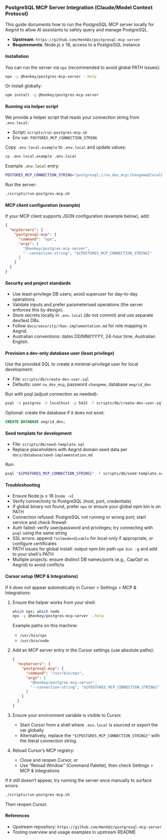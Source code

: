 ### PostgreSQL MCP Server Integration (Claude/Model Context Protocol)

This guide documents how to run the PostgreSQL MCP server locally for Aegrid to allow AI assistants to safely query and manage PostgreSQL.

- **Upstream**: `https://github.com/HenkDz/postgresql-mcp-server`
- **Requirements**: Node.js ≥ 18, access to a PostgreSQL instance

#### Installation

You can run the server via `npx` (recommended to avoid global PATH issues):

```bash
npx -y @henkey/postgres-mcp-server --help
```

Or install globally:

```bash
npm install -g @henkey/postgres-mcp-server
```

#### Running via helper script

We provide a helper script that reads your connection string from `.env.local`:

- Script: `scripts/run-postgres-mcp.sh`
- Env var: `POSTGRES_MCP_CONNECTION_STRING`

Copy `.env.local.example` to `.env.local` and update values:

```bash
cp .env.local.example .env.local
```

Example `.env.local` entry:

```bash
POSTGRES_MCP_CONNECTION_STRING="postgresql://cw_dev_mcp:changeme@localhost:5432/aegrid_dev"
```

Run the server:

```bash
./scripts/run-postgres-mcp.sh
```

#### MCP client configuration (example)

If your MCP client supports JSON configuration (example below), add:

```json
{
  "mcpServers": {
    "postgresql-mcp": {
      "command": "npx",
      "args": [
        "@henkey/postgres-mcp-server",
        "--connection-string", "${POSTGRES_MCP_CONNECTION_STRING}"
      ]
    }
  }
}
```

#### Security and project standards

- Use least-privilege DB users; avoid superuser for day-to-day operations.
- Validate inputs and prefer parameterised operations (the server enforces this by design).
- Store secrets locally in `.env.local` (do not commit) and use separate dev/test DBs.
- Follow `docs/security/rbac-implementation.md` for role mapping in Aegrid.
- Australian conventions: dates DD/MM/YYYY, 24-hour time, Australian English.

#### Provision a dev-only database user (least privilege)

Use the provided SQL to create a minimal-privilege user for local development:

- File: `scripts/db/create-dev-user.sql`
- Defaults: user `cw_dev_mcp`, password `changeme`, database `aegrid_dev`

Run with psql (adjust connection as needed):

```bash
psql -U postgres -h localhost -p 5432 -f scripts/db/create-dev-user.sql
```

Optional: create the database if it does not exist:

```sql
CREATE DATABASE aegrid_dev;
```

#### Seed template for development

- File: `scripts/db/seed-template.sql`
- Replace placeholders with Aegrid domain seed data per `docs/database/seed-implementation.md`

Run:

```bash
psql "${POSTGRES_MCP_CONNECTION_STRING}" -f scripts/db/seed-template.sql
```

#### Troubleshooting

- Ensure Node.js ≥ 18 (`node -v`)
- Verify connectivity to PostgreSQL (host, port, credentials)
- If global binary not found, prefer `npx` or ensure your global npm bin is on PATH
- Connection refused: PostgreSQL not running or wrong port; start service and check firewall
- Auth failed: verify user/password and privileges; try connecting with `psql` using the same string
- SSL errors: append `?sslmode=disable` for local-only if appropriate, or configure certificates
- PATH issues for global install: output npm bin path `npm bin -g` and add to your shell's PATH
- Multiple projects: ensure distinct DB names/ports (e.g., CapOpt vs Aegrid) to avoid conflicts

#### Cursor setup (MCP & Integrations)

If it does not appear automatically in Cursor > Settings > MCP & Integrations:

1) Ensure the helper works from your shell:
   ```bash
   which npx; which node
   npx -y @henkey/postgres-mcp-server --help
   ```
   Example paths on this machine:
   - `/usr/bin/npx`
   - `/usr/bin/node`

2) Add an MCP server entry in the Cursor settings (use absolute paths):
   ```json
   {
     "mcpServers": {
       "postgresql-mcp": {
         "command": "/usr/bin/npx",
         "args": [
           "@henkey/postgres-mcp-server",
           "--connection-string", "${POSTGRES_MCP_CONNECTION_STRING}"
         ]
       }
     }
   }
   ```

3) Ensure your environment variable is visible to Cursor.
   - Start Cursor from a shell where `.env.local` is sourced or export the var globally
   - Alternatively, replace the `"${POSTGRES_MCP_CONNECTION_STRING}"` with the literal connection string.

4) Reload Cursor’s MCP registry:
   - Close and reopen Cursor, or
   - Use “Reload Window” (Command Palette), then check Settings > MCP & Integrations

If it still doesn’t appear, try running the server once manually to surface errors:
```bash
./scripts/run-postgres-mcp.sh
```
Then reopen Cursor.

#### References

- Upstream repository: `https://github.com/HenkDz/postgresql-mcp-server`
- Tooling overview and usage examples in upstream README
